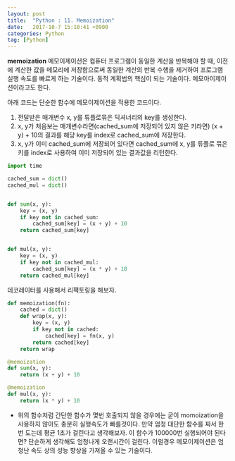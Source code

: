 ```yaml
---
layout: post
title:  "Python : 11. Memoization"
date:   2017-10-7 15:10:41 +0900
categories: Python
tag: [Python]
---
```


**memoization** 메모이제이션은 컴퓨터 프로그램이 동일한 계산을 반복해야 할 때, 이전에 계산한 값을 메모리에 저장함으로써 동일한 계산의 반복 수행을 제거하여 프로그램 실행 속도를 빠르게 하는 기술이다. 동적 계획법의 핵심이 되는 기술이다. 메모아이제이션이라고도 한다.

아래 코드는 단순한 함수에 메모이제이션을 적용한 코드이다.<br>
1. 전달받은 매개변수 x, y를 튜플로묶은 딕셔너리의 key를 생성한다.<br>
2. x, y가 처음보는 매개변수라면(cached_sum에 저장되어 있지 않은 키라면) (x + y) + 10의 결과를 해당 key를 index로 cached_sum에 저장한다.
3. x, y가 이미 cached_sum에 저장되어 있다면 cached_sum에 x, y를 튜플로 묶은 키를 index로 사용하여 이미 저장되어 있는 결과값을 리턴한다.
 
```python
import time

cached_sum = dict()
cached_mul = dict()


def sum(x, y):
    key = (x, y)
    if key not in cached_sum:
        cached_sum[key] = (x + y) + 10
    return cached_sum[key]


def mul(x, y):
    key = (x, y)
    if key not in cached_mul:
        cached_sum[key] = (x * y) + 10
    return cached_mul[key]
```

데코레이터를 사용해서 리팩토링을 해보자.

```python
def memoization(fn):
    cached = dict()
    def wrap(x, y):
        key = (x, y)
        if key not in cached:
            cached[key] = fn(x, y)
        return cached[key]
    return wrap

@memoization
def sum(x, y):
    return (x + y) + 10

@memoization
def mul(x, y):
    return (x * y) + 10
```

- 위의 함수처럼 간단한 함수가 몇번 호출되지 않을 경우에는  굳이 momoization을 사용하지 않아도 충분히 실행속도가 빠를것이다. 만약 엄청 대단한 함수를 짜서 한번 도는데 평균 1초가 걸린다고 생각해보자. 이 함수가 100000번 실행되어야 된다면? 단순하게 생각해도 엄청나게 오랜시간이 걸린다. 이럴경우 메모이제이션은 엄청난 속도 상의 성능 향상을 가져올 수 있는 기술이다.